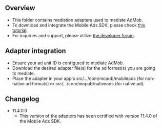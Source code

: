 ## Overview
  * This folder contains mediation adapters used to mediate AdMob.
  * To download and integrate the Mobile Ads SDK, please check [this tutorial](https://developers.google.com/admob/android/quick-start#import_the_mobile_ads_sdk).
  * For inquiries and support, please utilize [the developer forum](https://groups.google.com/forum/#!forum/google-admob-ads-sdk/).
  
## Adapter integration
  * Ensure your ad unit ID is configured to mediate AdMob.
  * Download the desired adapter file(s) for the ad format(s) you are going to mediate.
  * Place the adapter in your app's src/.../com/mopub/mobileads (for non-native ad formats) or src/.../com/mopub/nativeads (for native ad).

## Changelog
  * 11.4.0.0
    * This version of the adapters has been certified with version 11.4.0 of the Mobile Ads SDK.
